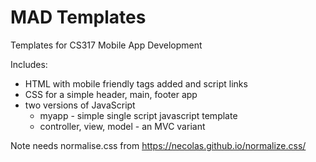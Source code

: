 # MAD Templates

Templates for CS317 Mobile App Development

Includes:
- HTML with mobile friendly tags added and script links
- CSS for a simple header, main, footer app
- two versions of JavaScript
  - myapp - simple single script javascript template
  - controller, view, model - an MVC variant

Note needs normalise.css from https://necolas.github.io/normalize.css/
